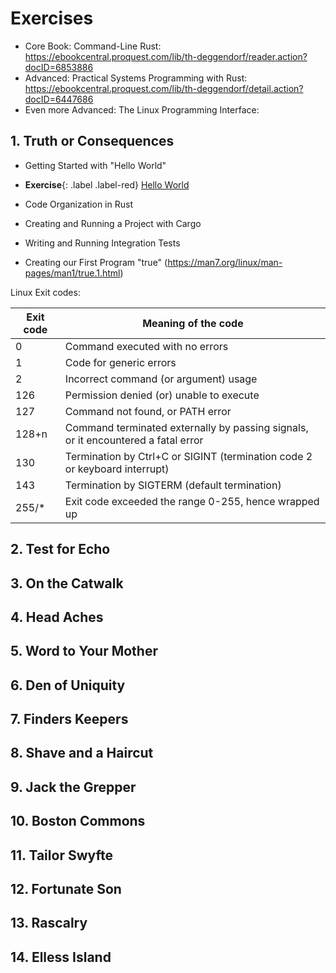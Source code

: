 # Exercises

- Core Book: Command-Line Rust: https://ebookcentral.proquest.com/lib/th-deggendorf/reader.action?docID=6853886
- Advanced: Practical Systems Programming with Rust: https://ebookcentral.proquest.com/lib/th-deggendorf/detail.action?docID=6447686
- Even more Advanced: The Linux Programming Interface:

## 1. Truth or Consequences

- Getting Started with "Hello World"
- **Exercise**{: .label .label-red} [Hello World](https://classroom.github.com/a/cYd-7xPR)
- Code Organization in Rust
- Creating and Running a Project with Cargo
- Writing and Running Integration Tests

- Creating our First Program "true" (https://man7.org/linux/man-pages/man1/true.1.html)

Linux Exit codes:

| Exit code | 	Meaning of the code |
| --- | --- |
| 0	| Command executed with no errors |
| 1	| Code for generic errors |
| 2	| Incorrect command (or argument) usage |
| 126	| Permission denied (or) unable to execute |
| 127	| Command not found, or PATH error |
| 128+n	| Command terminated externally by passing signals, or it encountered a fatal error |
| 130	| Termination by Ctrl+C or SIGINT (termination code 2 or keyboard interrupt) |
| 143	| Termination by SIGTERM (default termination) |
| 255/*	| Exit code exceeded the range 0-255, hence wrapped up |


## 2. Test for Echo
## 3. On the Catwalk
## 4. Head Aches
## 5. Word to Your Mother
## 6. Den of Uniquity
## 7. Finders Keepers
## 8. Shave and a Haircut
## 9. Jack the Grepper
## 10. Boston Commons
## 11. Tailor Swyfte
## 12. Fortunate Son
## 13. Rascalry
## 14. Elless Island
